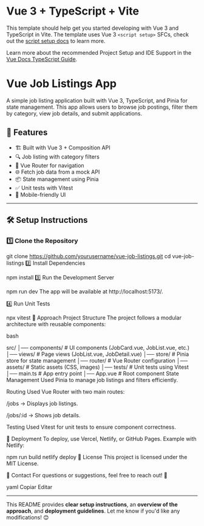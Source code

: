 # Vue 3 + TypeScript + Vite

This template should help get you started developing with Vue 3 and TypeScript in Vite. The template uses Vue 3 `<script setup>` SFCs, check out the [script setup docs](https://v3.vuejs.org/api/sfc-script-setup.html#sfc-script-setup) to learn more.

Learn more about the recommended Project Setup and IDE Support in the [Vue Docs TypeScript Guide](https://vuejs.org/guide/typescript/overview.html#project-setup).

# Vue Job Listings App

A simple job listing application built with Vue 3, TypeScript, and Pinia for state management. This app allows users to browse job postings, filter them by category, view job details, and submit applications.

## 🚀 Features
- 🏗 Built with Vue 3 + Composition API  
- 🔍 Job listing with category filters  
- 📌 Vue Router for navigation  
- 🌐 Fetch job data from a mock API  
- 📦 State management using Pinia  
- ✅ Unit tests with Vitest  
- 📱 Mobile-friendly UI  

---

## 🛠️ Setup Instructions  

### 1️⃣ Clone the Repository  

git clone https://github.com/yourusername/vue-job-listings.git
cd vue-job-listings
2️⃣ Install Dependencies

npm install
3️⃣ Run the Development Server

npm run dev
The app will be available at http://localhost:5173/.

4️⃣ Run Unit Tests

npx vitest
📌 Approach
Project Structure
The project follows a modular architecture with reusable components:

bash

src/
│── components/   # UI components (JobCard.vue, JobList.vue, etc.)
│── views/        # Page views (JobList.vue, JobDetail.vue)
│── store/       # Pinia store for state management
│── router/       # Vue Router configuration
│── assets/       # Static assets (CSS, images)
│── tests/        # Unit tests using Vitest
│── main.ts       # App entry point
│── App.vue       # Root component
State Management
Used Pinia to manage job listings and filters efficiently.

Routing
Used Vue Router with two main routes:

/jobs → Displays job listings.

/jobs/:id → Shows job details.

Testing
Used Vitest for unit tests to ensure component correctness.

🎯 Deployment
To deploy, use Vercel, Netlify, or GitHub Pages. Example with Netlify:


npm run build
netlify deploy
📜 License
This project is licensed under the MIT License.

📩 Contact
For questions or suggestions, feel free to reach out! 🚀

yaml
Copiar
Editar

---

This README provides **clear setup instructions**, an **overview of the approach**, and **deployment guidelines**. Let me know if you'd like any modifications! 😊